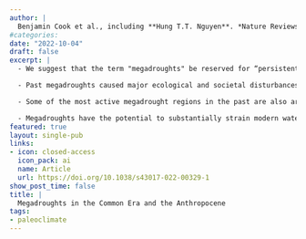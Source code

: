 ```yaml
---
author: |
  Benjamin Cook et al., including **Hung T.T. Nguyen**. *Nature Reviews Earth & Environment*
#categories:
date: "2022-10-04"
draft: false
excerpt: | 
  - We suggest that the term "megadroughts" be reserved for “persistent, multi-year drought events that are exceptional in terms of severity, duration, or spatial extent when compared to other regional droughts during the instrumental period or the Common Era”.

  - Past megadroughts caused major ecological and societal disturbances over the last two millennia and were forced primarily by persistent ocean states, with possible secondary contributions from internal atmospheric variability, volcanic and solar forcing, and land–atmosphere interactions.

  - Some of the most active megadrought regions in the past are also areas where anthropogenic climate change is projected to increase future drought risk through declines in precipitation, increases in evaporative demand, and/or changes in plant water use.

  - Megadroughts have the potential to substantially strain modern water-management systems, although understanding of the risks of such events, and their ultimate impacts, is still limited by imperfect knowledge of past and future megadrought dynamics.
featured: true
layout: single-pub
links:
- icon: closed-access
  icon_pack: ai
  name: Article
  url: https://doi.org/10.1038/s43017-022-00329-1
show_post_time: false
title: |
  Megadroughts in the Common Era and the Anthropocene
tags:
- paleoclimate
---
```


<script type="text/javascript" src="https://d1bxh8uas1mnw7.cloudfront.net/assets/embed.js"></script><div data-badge-popover="right" data-badge-type="medium-donut" data-doi="10.1038/s43017-022-00329-1" data-hide-no-mentions="true" class="altmetric-embed"></div>